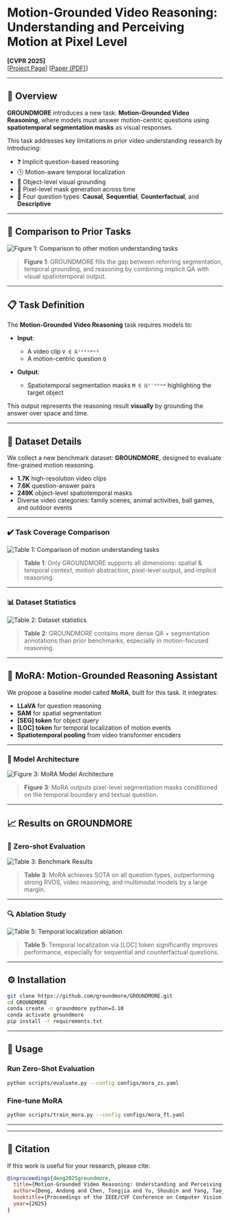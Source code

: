 # Motion-Grounded Video Reasoning: Understanding and Perceiving Motion at Pixel Level

**[CVPR 2025]**  
[[Project Page](https://groundmore.github.io)] [[Paper (PDF)](assets/GroundMoRe_CVPR2025_Camera_Ready.pdf)]

<!-- ![GROUNDMORE Teaser](assets/teaser.png) -->

---

## 🧠 Overview

**GROUNDMORE** introduces a new task: **Motion-Grounded Video Reasoning**, where models must answer motion-centric questions using **spatiotemporal segmentation masks** as visual responses.

This task addresses key limitations in prior video understanding research by introducing:
- ❓ Implicit question-based reasoning  
- 🕒 Motion-aware temporal localization  
- 🧍 Object-level visual grounding  
- 🎯 Pixel-level mask generation across time  
- 🧩 Four question types: **Causal**, **Sequential**, **Counterfactual**, and **Descriptive**

---

## 📌 Comparison to Prior Tasks

![Figure 1: Comparison to other motion understanding tasks](assets/teaser.png)

> **Figure 1**: GROUNDMORE fills the gap between referring segmentation, temporal grounding, and reasoning by combining implicit QA with visual spatiotemporal output.

---

## 📋 Task Definition

The **Motion-Grounded Video Reasoning** task requires models to:

- **Input**:  
  - A video clip `V ∈ ℝᵗˣʰˣʷˣ³`  
  - A motion-centric question `Q`

- **Output**:  
  - Spatiotemporal segmentation masks `M ∈ ℝᵗ′ˣʰˣʷ` highlighting the target object

This output represents the reasoning result **visually** by grounding the answer over space and time.

---

## 🧪 Dataset Details

We collect a new benchmark dataset: **GROUNDMORE**, designed to evaluate fine-grained motion reasoning.

- **1.7K** high-resolution video clips  
- **7.6K** question-answer pairs  
- **249K** object-level spatiotemporal masks  
- Diverse video categories: family scenes, animal activities, ball games, and outdoor events

---

### ✔️ Task Coverage Comparison

![Table 1: Comparison of motion understanding tasks](assets/table1_task.png)

> **Table 1**: Only GROUNDMORE supports all dimensions: spatial & temporal context, motion abstraction, pixel-level output, and implicit reasoning.

---

### 📊 Dataset Statistics

![Table 2: Dataset statistics](assets/table2_dataset.png)

> **Table 2**: GROUNDMORE contains more dense QA + segmentation annotations than prior benchmarks, especially in motion-focused reasoning.

---

## 🧠 MoRA: Motion-Grounded Reasoning Assistant

We propose a baseline model called **MoRA**, built for this task. It integrates:

- **LLaVA** for question reasoning  
- **SAM** for spatial segmentation  
- **[SEG] token** for object query  
- **[LOC] token** for temporal localization of motion events  
- **Spatiotemporal pooling** from video transformer encoders  

---

### 🧱 Model Architecture

![Figure 3: MoRA Model Architecture](assets/pipeline.png)

> **Figure 3**: MoRA outputs pixel-level segmentation masks conditioned on the temporal boundary and textual question.

---

## 📈 Results on GROUNDMORE

### 🥇 Zero-shot Evaluation

![Table 3: Benchmark Results](assets/quant_mgvr_v2.png)

> **Table 3**: MoRA achieves SOTA on all question types, outperforming strong RVOS, video reasoning, and multimodal models by a large margin.

---

### 🔍 Ablation Study

![Table 5: Temporal localization ablation](assets/table5_zs_ft.png)

> **Table 5**: Temporal localization via [LOC] token significantly improves performance, especially for sequential and counterfactual questions.

---

## ⚙️ Installation

```bash
git clone https://github.com/groundmore/GROUNDMORE.git
cd GROUNDMORE
conda create -n groundmore python=3.10
conda activate groundmore
pip install -r requirements.txt
```


---

## 🚀 Usage

### Run Zero-Shot Evaluation

```bash
python scripts/evaluate.py --config configs/mora_zs.yaml
```

### Fine-tune MoRA

```bash
python scripts/train_mora.py --config configs/mora_ft.yaml
```

---

---

## 📣 Citation

If this work is useful for your research, please cite:

```bibtex
@inproceedings{deng2025groundmore,
  title={Motion-Grounded Video Reasoning: Understanding and Perceiving Motion at Pixel Level},
  author={Deng, Andong and Chen, Tongjia and Yu, Shoubin and Yang, Taojiannan and Spencer, Lincoln and Tian, Yapeng and Mian, Ajmal Saeed and Bansal, Mohit and Chen, Chen},
  booktitle={Proceedings of the IEEE/CVF Conference on Computer Vision and Pattern Recognition (CVPR)},
  year={2025}
}
```
